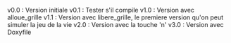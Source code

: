 v0.0 : Version initiale
v0.1 : Tester s'il compile
v1.0 : Version avec alloue_grille
v1.1 : Version avec libere_grille, le premiere version qu'on peut simuler la jeu de la vie
v2.0 : Version avec la touche 'n'
v3.0 : Version avec Doxyfile